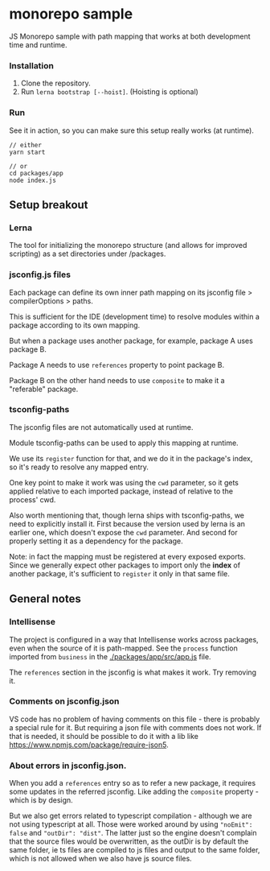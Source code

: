 # monorepo sample
JS Monorepo sample with path mapping that works at both development time and runtime.

### Installation
1. Clone the repository.
2. Run `lerna bootstrap [--hoist]`. (Hoisting is optional)

### Run
See it in action, so you can make sure this setup really works (at runtime).
````
// either
yarn start

// or
cd packages/app
node index.js 
````


## Setup breakout
### Lerna
The tool for initializing the monorepo structure (and allows for improved scripting) as a set directories under /packages.

### jsconfig.js files
Each package can define its own inner path mapping on its jsconfig file > compilerOptions > paths.

This is sufficient for the IDE (development time) to resolve modules within a package according to its own mapping.

But when a package uses another package, for example, package A uses package B.

Package A needs to use `references` property to point package B.

Package B on the other hand needs to use `composite` to make it a "referable" package.

### tsconfig-paths
The jsconfig files are not automatically used at runtime.

Module tsconfig-paths can be used to apply this mapping at runtime.

We use its `register` function for that, and we do it in the package's index, so it's ready to resolve any mapped entry.

One key point to make it work was using the `cwd` parameter, so it gets applied relative to each imported package, instead of relative to the process' cwd.

Also worth mentioning that, though lerna ships with tsconfig-paths, we need to explicitly install it. First because the version used by lerna is an earlier one, which doesn't expose the `cwd` parameter. And second for properly setting it as a dependency for the package.

Note: in fact the mapping must be registered at every exposed exports. Since we generally expect other packages to import only the **index** of another package, it's sufficient to `register` it only in that same file.

## General notes

### Intellisense
The project is configured in a way that Intellisense works across packages, even when the source of it is path-mapped. See the `process` function imported from `business` in the [./packages/app/src/app.js](./packages/app/src/app.js) file.

The `references` section in the jsconfig is what makes it work. Try removing it.

### Comments on jsconfig.json
VS code has no problem of having comments on this file - there is probably a special rule for it. But requiring a json file with comments does not work. If that is needed, it should be possible to do it with a lib like https://www.npmjs.com/package/require-json5.

### About errors in jsconfig.json.
When you add a `references` entry so as to refer a new package, it requires some updates in the referred jsconfig.
Like adding the `composite` property - which is by design.

But we also get errors related to typescript compilation - although we are not using typescript at all. Those were worked around by using `"noEmit": false` and `"outDir": "dist"`. The latter just so the engine doesn't complain that the source files would be overwritten, as the outDir is by default the same folder, ie ts files are compiled to js files and output to the same folder, which is not allowed when we also have js source files.
